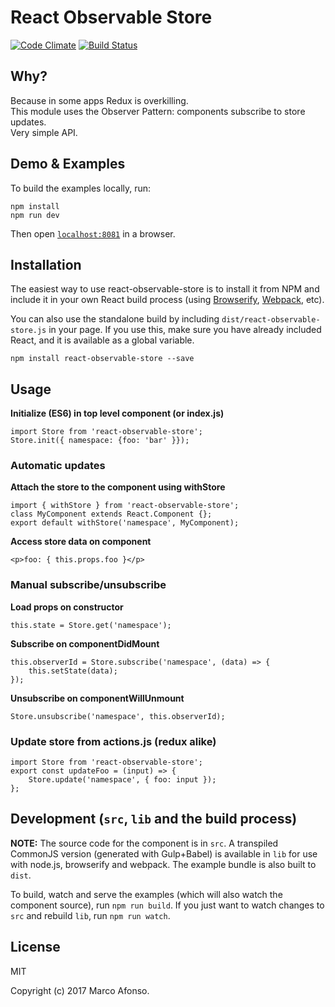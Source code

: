 # React Observable Store

[![Code Climate](https://codeclimate.com/github/taviroquai/ReactObservableStore/badges/gpa.svg)](https://codeclimate.com/github/taviroquai/ReactObservableStore)
[![Build Status](https://travis-ci.org/taviroquai/ReactObservableStore.svg?branch=master)](https://travis-ci.org/taviroquai/ReactObservableStore)

## Why?
Because in some apps Redux is overkilling.  
This module uses the Observer Pattern: components subscribe to store updates.  
Very simple API.  

## Demo & Examples

To build the examples locally, run:

```
npm install
npm run dev
```

Then open [`localhost:8081`](http://localhost:8081) in a browser.


## Installation

The easiest way to use react-observable-store is to install it from NPM and include it in your own React build process (using [Browserify](http://browserify.org), [Webpack](http://webpack.github.io/), etc).

You can also use the standalone build by including `dist/react-observable-store.js` in your page. If you use this, make sure you have already included React, and it is available as a global variable.

```
npm install react-observable-store --save
```

## Usage

**Initialize (ES6) in top level component (or index.js)**  
```
import Store from 'react-observable-store';
Store.init({ namespace: {foo: 'bar' }});
```

### Automatic updates
**Attach the store to the component using withStore**  
```
import { withStore } from 'react-observable-store';
class MyComponent extends React.Component {};
export default withStore('namespace', MyComponent);
```

**Access store data on component**  
```
<p>foo: { this.props.foo }</p>
```

### Manual subscribe/unsubscribe
**Load props on constructor**  
```
this.state = Store.get('namespace');
```
**Subscribe on componentDidMount**  
```
this.observerId = Store.subscribe('namespace', (data) => {
    this.setState(data);
});
```
**Unsubscribe on componentWillUnmount**  
```
Store.unsubscribe('namespace', this.observerId);
```

### Update store from actions.js (redux alike)
```
import Store from 'react-observable-store';
export const updateFoo = (input) => {
    Store.update('namespace', { foo: input });
};
```

## Development (`src`, `lib` and the build process)

**NOTE:** The source code for the component is in `src`. A transpiled CommonJS version (generated with Gulp+Babel) is available in `lib` for use with node.js, browserify and webpack. The example bundle is also built to `dist`.

To build, watch and serve the examples (which will also watch the component source), run `npm run build`. If you just want to watch changes to `src` and rebuild `lib`, run `npm run watch`.

## License

MIT

Copyright (c) 2017 Marco Afonso.
